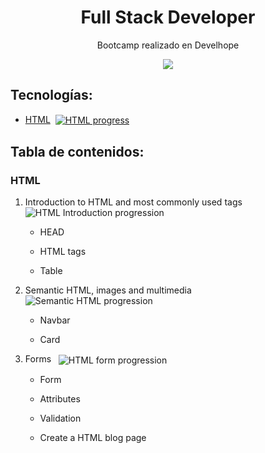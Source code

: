 <h1 align="center">Full Stack Developer</h1>
<p align="center">Bootcamp realizado en Develhope</p>
<p align="center"><img src="https://blog.develhope.co/content/images/2023/03/develhope-blu-11-1.png"/></p> 

## Tecnologías:

- [HTML](#HTML)&nbsp;&nbsp;[<img src="https://img.shields.io/badge/progress-0%25-red" align="center" alt="HTML progress">](#HTML)

## Tabla de contenidos:

### HTML

1. Introduction to HTML and most commonly used tags &nbsp;&nbsp;<img src="https://img.shields.io/badge/progress-0%25-red" align="center" alt="HTML Introduction progression">
    - HEAD
        <!-- &nbsp;&nbsp;[<img src="https://img.shields.io/badge/go%20to%20code-grey" align="center" alt="go to code">]() -->
      
    - HTML tags
        <!-- &nbsp;&nbsp;[<img src="https://img.shields.io/badge/go%20to%20code-grey" align="center" alt="go to code">]() -->
      
    - Table
        <!-- &nbsp;&nbsp;[<img src="https://img.shields.io/badge/go%20to%20code-grey" align="center" alt="go to code">]() -->
      
2. Semantic HTML, images and multimedia &nbsp;&nbsp;<img src="https://img.shields.io/badge/progress-0%25-red" align="center" alt="Semantic HTML progression">
    - Navbar
        <!-- &nbsp;&nbsp;[<img src="https://img.shields.io/badge/go%20to%20code-grey" align="center" alt="go to code">]() -->
      
    - Card
        <!-- &nbsp;&nbsp;[<img src="https://img.shields.io/badge/go%20to%20code-grey" align="center" alt="go to code">]() -->
      
3. Forms &nbsp;&nbsp;<img src="https://img.shields.io/badge/progress-0%25-red" align="center" alt="HTML form progression">
    - Form 
        <!-- &nbsp;&nbsp;[<img src="https://img.shields.io/badge/go%20to%20code-grey" align="center" alt="go to code">]() -->
      
    - Attributes 
        <!-- &nbsp;&nbsp;[<img src="https://img.shields.io/badge/go%20to%20code-grey" align="center" alt="go to code">]() -->
      
    - Validation 
        <!-- &nbsp;&nbsp;[<img src="https://img.shields.io/badge/go%20to%20code-grey" align="center" alt="go to code">]() -->
      
    - Create a HTML blog page 
        <!-- &nbsp;&nbsp;[<img src="https://img.shields.io/badge/go%20to%20code-grey" align="center" alt="go to code">]() -->
      